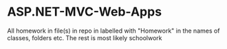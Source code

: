 # ASP.NET-MVC-Web-Apps
All homework in file(s) in repo in labelled with "Homework" in the names of classes, folders etc. The rest is most likely schoolwork
